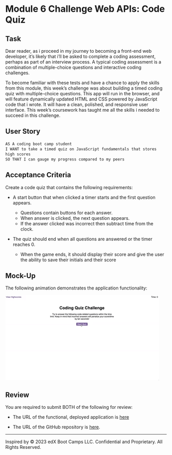 # Module 6 Challenge Web APIs: Code Quiz

## Task

Dear reader, as i proceed in my journey to becoming a front-end web developer, it’s likely that i’ll be asked to complete a coding assessment, perhaps as part of an interview process. A typical coding assessment is a combination of multiple-choice questions and interactive coding challenges. 

To  become familiar with these tests and have a chance to apply the skills from this module, this week’s challenge was about building a timed coding quiz with multiple-choice questions. This app will run in the browser, and will feature dynamically updated HTML and CSS powered by JavaScript code that i wrote. It will have a clean, polished, and responsive user interface. This week’s coursework has taught me all the skills i needed to succeed in this challenge.
 

## User Story

```
AS A coding boot camp student
I WANT to take a timed quiz on JavaScript fundamentals that stores high scores
SO THAT I can gauge my progress compared to my peers
```

## Acceptance Criteria

Create a code quiz that contains the following requirements:

* A start button that when clicked a timer starts and the first question appears.
 
  * Questions contain buttons for each answer.
  * When answer is clicked, the next question appears.
  * If the answer clicked was incorrect then subtract time from the clock.

* The quiz should end when all questions are answered or the timer reaches 0.

  * When the game ends, it should display their score and give the user the ability to save their initials and their score
  
## Mock-Up

The following animation demonstrates the application functionality:

![Animation of code quiz. Presses button to start quiz. Clicks the button for the answer to each question, displays if answer was correct or incorrect. Quiz finishes and displays high scores. User adds their intials, then clears their intials and starts over.](./assets/08-web-apis-challenge-demo.gif)

## Review

You are required to submit BOTH of the following for review:

* The URL of the functional, deployed application is [here](...)

* The URL of the GitHub repository is [here](...).

---
Inspired by © 2023 edX Boot Camps LLC. Confidential and Proprietary. All Rights Reserved.
